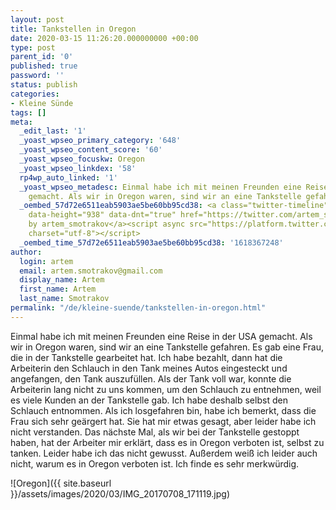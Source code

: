```yaml
---
layout: post
title: Tankstellen in Oregon
date: 2020-03-15 11:26:20.000000000 +00:00
type: post
parent_id: '0'
published: true
password: ''
status: publish
categories:
- Kleine Sünde
tags: []
meta:
  _edit_last: '1'
  _yoast_wpseo_primary_category: '648'
  _yoast_wpseo_content_score: '60'
  _yoast_wpseo_focuskw: Oregon
  _yoast_wpseo_linkdex: '58'
  rp4wp_auto_linked: '1'
  _yoast_wpseo_metadesc: Einmal habe ich mit meinen Freunden eine Reise in der USA
    gemacht. Als wir in Oregon waren, sind wir an eine Tankstelle gefahren ...
  _oembed_57d72e6511eab5903ae5be60bb95cd38: <a class="twitter-timeline" data-width="625"
    data-height="938" data-dnt="true" href="https://twitter.com/artem_smotrakov?ref_src=twsrc%5Etfw">Tweets
    by artem_smotrakov</a><script async src="https://platform.twitter.com/widgets.js"
    charset="utf-8"></script>
  _oembed_time_57d72e6511eab5903ae5be60bb95cd38: '1618367248'
author:
  login: artem
  email: artem.smotrakov@gmail.com
  display_name: Artem
  first_name: Artem
  last_name: Smotrakov
permalink: "/de/kleine-suende/tankstellen-in-oregon.html"
---
```

<!-- wp:paragraph -->

Einmal habe ich mit meinen Freunden eine Reise in der USA gemacht. Als wir in Oregon waren, sind wir an eine Tankstelle gefahren. Es gab eine Frau, die in der Tankstelle gearbeitet hat. Ich habe bezahlt, dann hat die Arbeiterin den Schlauch in den Tank meines Autos eingesteckt und angefangen, den Tank auszufüllen. Als der Tank voll war, konnte die Arbeiterin lang nicht zu uns kommen, um den Schlauch zu entnehmen, weil es viele Kunden an der Tankstelle gab. Ich habe deshalb selbst den Schlauch entnommen. Als ich losgefahren bin, habe ich bemerkt, dass die Frau sich sehr geärgert hat. Sie hat mir etwas gesagt, aber leider habe ich nicht verstanden. Das nächste Mal, als wir bei der Tankstelle gestoppt haben, hat der Arbeiter mir erklärt, dass es in Oregon verboten ist, selbst zu tanken. Leider habe ich das nicht gewusst. Außerdem weiß ich leider auch nicht, warum es in Oregon verboten ist. Ich finde es sehr merkwürdig.

<!-- /wp:paragraph -->

<!-- wp:image {"id":3875,"sizeSlug":"large"} -->

![Oregon]({{ site.baseurl }}/assets/images/2020/03/IMG_20170708_171119.jpg)

<!-- /wp:image -->

<!-- wp:paragraph -->

<!-- /wp:paragraph -->


